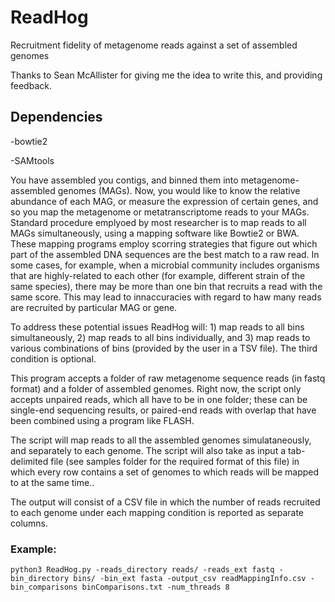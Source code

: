 # ReadHog
Recruitment fidelity of metagenome reads against a set of assembled genomes

Thanks to Sean McAllister for giving me the idea to write this, and providing feedback.

## Dependencies

-bowtie2

-SAMtools

You have assembled you contigs, and binned them into metagenome-assembled genomes (MAGs). Now, you would like to know the relative abundance of each MAG, or measure the expression of certain genes, and so you map the metagenome or metatranscriptome reads to your MAGs. Standard procedure emplyoed by most researcher is to map reads to all MAGs simultaneously, using a mapping software like Bowtie2 or BWA. These mapping programs employ scorring strategies that figure out which part of the assembled DNA sequences are the best match to a raw read. In some cases, for example, when a microbial community includes organisms that are highly-related to each other (for example, different strain of the same species), there may be more than one bin that recruits a read with the same score. This may lead to innaccuracies with regard to haw many reads are recruited by particular MAG or gene.

To address these potential issues ReadHog will: 1) map reads to all bins simultaneously, 2) map reads to all bins individually, and 3) map reads to various combinations of bins (provided by the user in a TSV file). The third condition is optional.

This program accepts a folder of raw metagenome sequence reads (in fastq format) and a folder of assembled genomes. Right now, the script only accepts unpaired reads, which all have to be in one folder; these can be single-end sequencing results, or paired-end reads with overlap that have  been combined using a program like FLASH.

The script will map reads to all the assembled genomes simulataneously, and separately to each genome.
The script will also take as input a tab-delimited file (see samples folder for the required format of this file) in which every row contains a set of genomes to which reads will be mapped to at the same time..

The output will consist of a CSV file in which the number of reads recruited to each genome under each mapping condition is reported as separate columns.

### Example:

    python3 ReadHog.py -reads_directory reads/ -reads_ext fastq -bin_directory bins/ -bin_ext fasta -output_csv readMappingInfo.csv -bin_comparisons binComparisons.txt -num_threads 8

